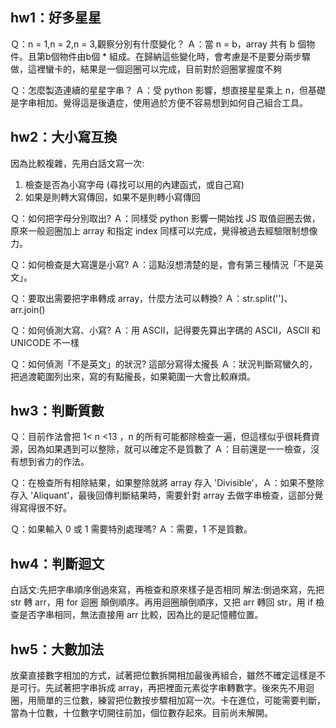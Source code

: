## hw1：好多星星
Ｑ：n = 1,n = 2,n = 3,觀察分別有什麼變化？
Ａ：當 n = b，array 共有 b 個物件。且第b個物件由b個 * 組成。在歸納這些變化時，會考慮是不是要分兩步驟做，這裡蠻卡的，結果是一個迴圈可以完成，目前對於迴圈掌握度不夠

Ｑ：怎麼製造連續的星星字串？
Ａ：受 python 影響，想直接星星乘上 n，但基礎是字串相加。覺得這是後遺症，使用過於方便不容易想到如何自己組合工具。

## hw2：大小寫互換
因為比較複雜，先用白話文寫一次:
1. 檢查是否為小寫字母 (尋找可以用的內建函式，或自己寫)
2. 如果是則轉大寫傳回，如果不是則轉小寫傳回

Ｑ：如何把字母分別取出? 
Ａ：同樣受 python 影響一開始找 JS 取值迴圈去做，原來一般迴圈加上 array 和指定 index 同樣可以完成，覺得被過去經驗限制想像力。

Ｑ：如何檢查是大寫還是小寫? 
Ａ：這點沒想清楚的是，會有第三種情況「不是英文」。

Ｑ：要取出需要把字串轉成 array，什麼方法可以轉換? 
Ａ：str.split('')、arr.join()

Ｑ：如何偵測大寫、小寫? 
Ａ：用 ASCII，記得要先算出字碼的 ASCII，ASCII 和 UNICODE 不一樣

Ｑ：如何偵測「不是英文」的狀況? 這部分寫得太攏長
Ａ：狀況判斷寫蠻久的，把過渡範圍列出來，寫的有點攏長，如果範圍一大會比較麻煩。
## hw3：判斷質數
Ｑ：目前作法會把 1< n <13 ，n 的所有可能都除檢查一遍，但這樣似乎很耗費資源，因為如果遇到可以整除，就可以確定不是質數了
Ａ：目前還是一一檢查，沒有想到省力的作法。

Ｑ：在檢查所有相除結果，如果整除就將 array 存入 'Divisible'，Ａ：如果不整除存入 'Aliquant'，最後回傳判斷結果時，需要針對 array 去做字串檢查，這部分覺得寫得很不好。

Ｑ：如果輸入 0 或 1 需要特別處理嗎?
Ａ：需要，1 不是質數。

## hw4：判斷迴文
白話文:先把字串順序倒過來寫，再檢查和原來樣子是否相同
解法:倒過來寫，先把 str 轉 arr，用 for 迴圈 顛倒順序。再用迴圈顛倒順序，又把 arr 轉回 str，用 if 檢查是否字串相同，無法直接用 arr 比較，因為比的是記憶體位置。

## hw5：大數加法
放棄直接數字相加的方式，試著把位數拆開相加最後再組合，雖然不確定這樣是不是可行。先試著把字串拆成 array，再把裡面元素從字串轉數字。後來先不用迴圈，用簡單的三位數，練習把位數按步驟相加寫一次。卡在進位，可能需要判斷，當為十位數，十位數字切開往前加，個位數存起來。目前尚未解開。